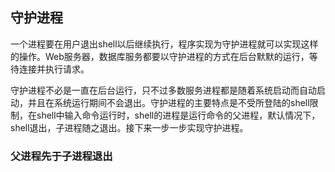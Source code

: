 ## 守护进程

一个进程要在用户退出shell以后继续执行，程序实现为守护进程就可以实现这样的操作。Web服务器，数据库服务都要以守护进程的方式在后台默默的运行，等待连接并执行请求。

守护进程不必是一直在后台运行，只不过多数服务进程都是随着系统启动而自动启动，并且在系统运行期间不会退出。守护进程的主要特点是不受所登陆的shell限制，在shell中输入命令运行时，shell的进程是运行命令的父进程，默认情况下，shell退出，子进程随之退出。接下来一步一步实现守护进程。



### 父进程先于子进程退出







